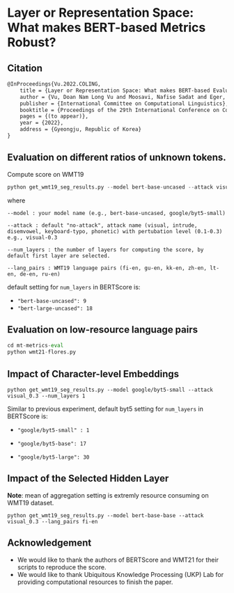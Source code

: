 # Layer or Representation Space: What makes BERT-based Metrics Robust?

## Citation
```tex
@InProceedings{Vu.2022.COLING,
    title = {Layer or Representation Space: What makes BERT-based Evaluation Metrics Robust?},
    author = {Vu, Doan Nam Long Vu and Moosavi, Nafise Sadat and Eger, Steffen},
    publisher = {International Committee on Computational Linguistics},
    booktitle = {Proceedings of the 29th International Conference on Computational Linguistics},
    pages = {(to appear)},
    year = {2022},
    address = {Gyeongju, Republic of Korea}
}
```
## Evaluation on different ratios of unknown tokens.

Compute score on WMT19

```python
python get_wmt19_seg_results.py --model bert-base-uncased --attack visual_0.3 --num_layers 9 --lang_pairs fi-en
```
where 

```
--model : your model name (e.g., bert-base-uncased, google/byt5-small)

--attack : default "no-attack", attack name (visual, intrude, disemvowel, keyboard-typo, phonetic) with pertubation level (0.1-0.3) e.g., visual-0.3 

--num_layers : the number of layers for computing the score, by default first layer are selected.

--lang_pairs : WMT19 language pairs (fi-en, gu-en, kk-en, zh-en, lt-en, de-en, ru-en)
```

default setting for `num_layers` in BERTScore is:
    
- `"bert-base-uncased": 9`
- `"bert-large-uncased": 18`


## Evaluation on low-resource language pairs

```python
cd mt-metrics-eval
python wmt21-flores.py
```
## Impact of Character-level Embeddings

```
python get_wmt19_seg_results.py --model google/byt5-small --attack visual_0.3 --num_layers 1
```

Similar to previous experiment, default byt5 setting for `num_layers` in BERTScore is: 

- `"google/byt5-small" : 1`

- `"google/byt5-base": 17`

- `"google/byt5-large": 30`


## Impact of the Selected Hidden Layer

**Note**: mean of aggregation setting is extremly resource consuming on WMT19 dataset.

```
python get_wmt19_seg_results.py --model bert-base-base --attack visual_0.3 --lang_pairs fi-en
```

## Acknowledgement

- We would like to thank the authors of BERTScore and WMT21 for their scripts to reproduce the score.
- We would like to thank Ubiquitous Knowledge Processing (UKP) Lab for providing computational resources to finish the paper.
